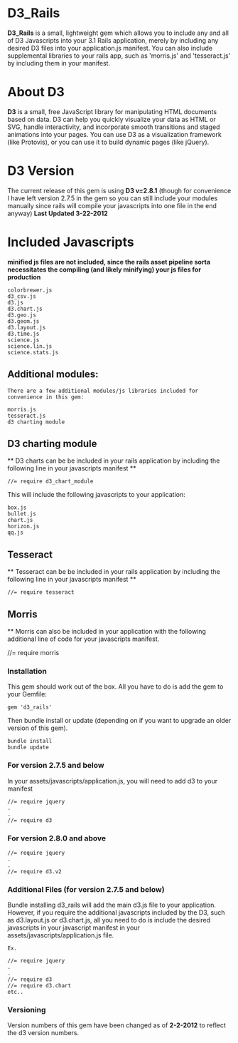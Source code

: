 # D3_Rails

**D3_Rails** is a small, lightweight gem which allows you to include any 
and all of D3 Javascripts into your 3.1 Rails application, merely by 
including any desired D3 files into your application.js manifest. You can
also include supplemental libraries to your rails app, such as 'morris.js'
and 'tesseract.js' by including them in your manifest.

# About D3 

**D3** is a small, free JavaScript library for manipulating HTML documents
based on data. D3 can help you quickly visualize your data as HTML or SVG,
handle interactivity, and incorporate smooth transitions and staged animations
into your pages. You can use D3 as a visualization framework (like Protovis),
or you can use it to build dynamic pages (like jQuery).

# D3 Version

The current release of this gem is using **D3 v=2.8.1** (though for convenience I have left version 2.7.5 in the gem so you can still include your modules manually since rails will compile your javascripts into one file in the end anyway)
**Last Updated 3-22-2012**

# Included Javascripts
**minified js files are not included, since the rails asset pipeline sorta necessitates the compiling (and likely minifying) your js files for production**

	colorbrewer.js
	d3_csv.js
	d3.js
	d3.chart.js
	d3.geo.js
	d3.geom.js
	d3.layout.js
	d3.time.js
	science.js
	science.lin.js
	science.stats.js

## Additional modules:

	There are a few additional modules/js libraries included for convenience in this gem:

	morris.js  
	tesseract.js
	d3 charting module

## D3 charting module

** D3 charts can be be included in your rails application by including the following line in your javascripts manifest **

	//= require d3_chart_module

This will include the following javascripts to your application:

	box.js
	bullet.js
	chart.js
	horizon.js
	qq.js

## Tesseract

** Tesseract can be be included in your rails application by including the following line in your javascripts manifest **

	//= require tesseract

## Morris

** Morris can also be included in your application with the following additional line of code for your javascripts manifest.

  //= require morris

### Installation

This gem should work out of the box. All you have to do is add the gem to your Gemfile: 

	gem 'd3_rails'

Then bundle install or update (depending on if you want to upgrade an older version of this gem).
	
	bundle install
	bundle update

### For version 2.7.5 and below
In your assets/javascripts/application.js, you will need to add d3 to your manifest
	
	//= require jquery
	.
	.
	//= require d3 

### For version 2.8.0 and above
	//= require jquery
	.
	.
	//= require d3.v2

### Additional Files (for version 2.7.5 and below)

Bundle installing d3_rails will add the main d3.js file to your application. However, if you require the additional javascripts included by the D3, such as d3.layout.js or d3.chart.js, all you need to do is include the desired javascripts in your javascript manifest in your assets/javascripts/application.js file. 
	
	Ex. 
	
	//= require jquery
	.
	.
	//= require d3
	//= require d3.chart
	etc.. 
	
### Versioning

Version numbers of this gem have been changed as of **2-2-2012**  to reflect the d3 version numbers. 
